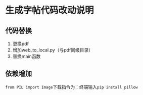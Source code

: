 # 生成字帖代码改动说明
## 代码替换
1. 更换pdf
2. 增加web_to_local.py（与pdf同级目录）
3. 替换main函数

## 依赖增加
`from PIL import Image`下载指令为：终端输入`pip install pillow
`
